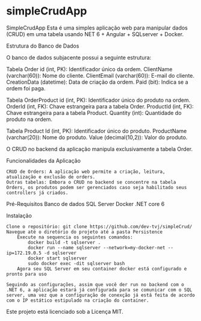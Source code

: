 # simpleCrudApp

SimpleCrudApp
Esta é uma simples aplicação web para manipular dados (CRUD) em uma tabela usando NET 6 + Angular + SQLserver + Docker.


Estrutura do Banco de Dados

O banco de dados subjacente possui a seguinte estrutura:

Tabela Order
    id (int, PK): Identificador único da ordem.
    ClientName (varchar(60)): Nome do cliente.
    ClientEmail (varchar(60)): E-mail do cliente.
    CreationData (datetime): Data de criação da ordem.
    Paid (bit): Indica se a ordem foi paga.

Tabela OrderProduct
    id (int, PK): Identificador único do produto na ordem.
    OrderId (int, FK): Chave estrangeira para a tabela Order.
    ProductId (int, FK): Chave estrangeira para a tabela Product.
    Quantity (int): Quantidade do produto na ordem.

Tabela Product
    Id (int, PK): Identificador único do produto.
    ProductName (varchar(20)): Nome do produto.
    Value (decimal(10,2)): Valor do produto.

O CRUD no backend da aplicação manipula exclusivamente a tabela Order.

Funcionalidades da Aplicação

    CRUD de Orders: A aplicação web permite a criação, leitura, atualização e exclusão de orders.
    Outras tabelas: Embora o CRUD no backend se concentre na tabela Orders, os produtos podem ser gerenciados caso seja habilitado seus controllers já criados.

Pré-Requisitos
    Banco de dados SQL Server
    Docker
    .NET core 6


Instalação

    Clone o repositório: git clone https://github.com/dev-tvj/simpleCrud/
    Navegue até o diretório do projeto até a pasta Persistence
        Execute na sequencia os seguintes comandos: 
            docker build -t sqlserver .
            docker run --name sqlserver --network=my-docker-net --ip=172.19.0.5 -d sqlserver
            docker start sqlserver
            sudo docker exec -dit sqlserver bash
        Agora seu SQL Server em seu container docker está configurado e pronto para uso
    
    Seguindo as configurações, assim que você der run no backend com o .NET 6, a aplicação estará já configurada para se comunicar com o SQL server, uma vez que a configuração de conexção já está feita de acordo com o IP estático estipulado na criação do container.




Este projeto está licenciado sob a Licença MIT.
